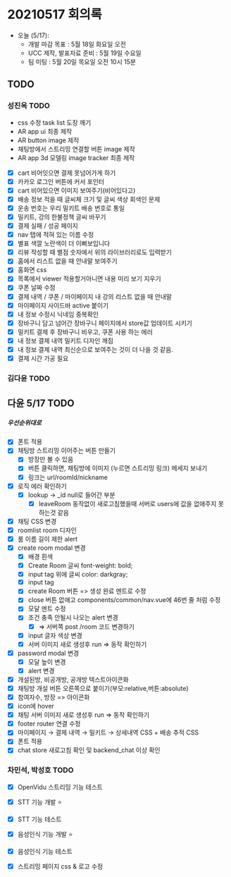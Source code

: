 # 20210517 회의록

- 오늘 (5/17): 
    - 개발 마감 목표 : 5월 18일 화요일 오전
    - UCC 제작, 발표자료 준비 : 5월 19일 수요일
    - 팀 미팅 : 5월 20일 목요일 오전 10시 15분

## TODO
### 성진옥 TODO
+ css 수정 task list 도장 깨기
+ AR app ui 최종 제작
+ AR button image 제작
+ 채팅방에서 스트리밍 연결할 버튼 image 제작
+ AR app 3d 모델링 image tracker 최종 제작
- [x] cart 비어잇으면 결제 못넘어가게 하기
- [x] 카카오 로그인 버튼에 커서 포인터
- [x] cart 비어있으면 이미지 보여주기(비어있다고)
- [x] 배송 정보 적을 때 글씨체 크기 및 글씨 색상 회색인 문제 
- [x] 운송 번호는 우리 밀키트 배송 번호로 통일
- [x] 밀키트, 강의 한불정책 글씨 바꾸기
- [x] 결제 실패 / 성공 페이지
- [x] nav 탭에 적혀 있는 이름 수정
- [x] 별표 색깔 노란색이 더 이뻐보입니다
- [x] 리뷰 작성할 때 별점 숫자에서 위의 라이브러리로도 입력받기
- [x] 홈에서 리스트 없을 때 안내말 보여주기
- [x] 홈화면 css
- [x] 목록에서 viewer 적용할거아니면 내용 미리 보기 지우기
- [x] 쿠폰 날짜 수정
- [x] 결제 내역 / 쿠폰 / 마이페이지 내 강의 리스트 없을 때 안내말
- [x] 마이페이지 사이드바 active 붙이기
- [x] 내 정보 수정시 닉네임 중복확인
- [x] 장바구니 담고 넘어간 장바구니 페이지에서 store값 업데이트 시키기
- [x]  밀키트 결제 후 장바구니 비우고, 쿠폰 사용 하는 에러
- [x]  내 정보 결제 내역 밀키트 디자인 깨짐
- [x]  내 정보 결제 내역 최신순으로 보여주는 것이 더 나을 것 같음.
- [x]  결제 시간 가공 필요

### 김다윤 TODO
## 다윤 5/17 TODO
##### 우선순위대로
- [x] 폰트 적용
- [x]  채팅방 스트리밍 이어주는 버튼 만들기
    - [x]  방장만 볼 수 있음
    - [x]  버튼 클릭하면, 채팅방에 이미지 (누르면 스트리밍 링크) 메세지 보내기
    - [x]  링크는 url/roomId/nickname
- [x]  로직 에러 확인하기
    - [x]  lookup → _id null로 들어간 부분
        - [x]  leaveRoom 동작없이 새로고침했을때 서버로 users에 값을 없애주지 못하는것 같음

- [x] 채팅 CSS 변경
- [x]  roomlist room 디자인
- [x]  룸 이름 길이 제한 alert
- [x]  create room modal 변경
    - [x]  배경 흰색
    - [x]  Create Room 글씨 font-weight: bold;
    - [x]  input tag 위에 글씨 color: darkgray;
    - [x]  input tag
    - [x]  create Room 버튼 => 생성 완료 멘트로 수정
    - [x]  close 버튼 없애고 components/common/nav.vue에 46번 줄 처럼 수정
    - [x]  모달 멘트 수정
    - [x]  조건 충족 안될시 나오는 alert 변경
        - [x]  ⇒ 서버쪽 post /room 코드 변경하기
    - [x]  input 글자 색상 변경
    - [x]  서버 이미지 새로 생성후 run ⇒ 동작 확인하기
- [x]  password modal 변경
    - [x]  모달 높이 변경
    - [x]  alert 변경
- [x]  개설된방, 비공개방, 공개방 텍스트아이콘화
- [x]  채팅방 개설 버튼 오른쪽으로 붙이기(부모:relative,버튼:absolute)
- [x]  참여자수, 방장 => 아이콘화
- [x]  icon에 hover
- [x]  채팅 서버 이미지 새로 생성후 run ⇒ 동작 확인하기
- [x] footer router 연결 수정
- [x] 마이페이지 → 결제 내역 → 밀키트 → 상세내역 CSS + 배송 추적 CSS
- [x] 폰트 적용
- [x] chat store 새로고침 확인 및 backend_chat 이상 확인

### 차민석, 박성호 TODO
- [x] OpenVidu 스트리밍 기능 테스트
- [x] STT 기능 개발 :star:
- [x] STT 기능 테스트
- [x] 음성인식 기능 개발 :star:
- [x] 음성인식 기능 테스트 
- [x] 스트리밍 페이지 css & 로고 수정

